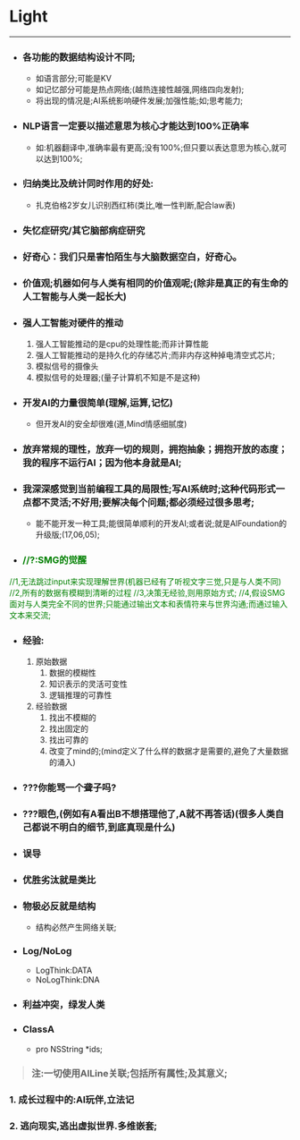 # Light
***

- ### 各功能的数据结构设计不同;
	- 如语言部分;可能是KV
	- 如记忆部分可能是热点网络;(越热连接性越强,网络四向发射);
	- 将出现的情况是;AI系统影响硬件发展;加强性能;如;思考能力;

- ### NLP语言一定要以描述意思为核心才能达到100%正确率
	- 如:机器翻译中,准确率最有更高;没有100%;但只要以表达意思为核心,就可以达到100%;


- ### 归纳类比及统计同时作用的好处:
	- 扎克伯格2岁女儿识别西红柿(类比,唯一性判断,配合law表)


- ### 失忆症研究/其它脑部病症研究
- ### 好奇心：我们只是害怕陌生与大脑数据空白，好奇心。
- ### 价值观;机器如何与人类有相同的价值观呢;(除非是真正的有生命的人工智能与人类一起长大)

- ### 强人工智能对硬件的推动
	1. 强人工智能推动的是cpu的处理性能;而非计算性能
	2. 强人工智能推动的是持久化的存储芯片;而非内存这种掉电清空式芯片;
	3. 模拟信号的摄像头
	4. 模拟信号的处理器;(量子计算机不知是不是这种)


- ### 开发AI的力量很简单(理解,运算,记忆)
	- 但开发AI的安全却很难(道,Mind情感细腻度)


- ### 放弃常规的理性，放弃一切的规则，拥抱抽象；拥抱开放的态度；我的程序不运行AI；因为他本身就是AI;
- ### 我深深感觉到当前编程工具的局限性;写AI系统时;这种代码形式一点都不灵活;不好用;要解决每个问题;都必须经过很多思考;
	- 能不能开发一种工具;能很简单顺利的开发AI;或者说;就是AIFoundation的升级版;(17,06,05);

- ### <font color="green">//?:SMG的觉醒
//1,无法跳过input来实现理解世界(机器已经有了听视文字三觉,只是与人类不同)
//2,所有的数据有模糊到清晰的过程
//3,决策无经验,则用原始方式;
//4,假设SMG面对与人类完全不同的世界;只能通过输出文本和表情符来与世界沟通;而通过输入文本来交流;
</font>

- ### 经验:
	1. 原始数据
		1. 数据的模糊性
		2. 知识表示的灵活可变性
		3. 逻辑推理的可靠性
	2. 经验数据
		1. 找出不模糊的
		2. 找出固定的
		3. 找出可靠的
		4. 改变了mind的;(mind定义了什么样的数据才是需要的,避免了大量数据的涌入)

- ### ???你能骂一个聋子吗?
- ### ???眼色,(例如有A看出B不想搭理他了,A就不再答话)(很多人类自己都说不明白的细节,到底真现是什么)



- ### 误导


- ### 优胜劣汰就是类比
- ### 物极必反就是结构
	- 结构必然产生网络关联;


- ### Log/NoLog
	- LogThink:DATA
	- NoLogThink:DNA



- ### 利益冲突，绿发人类





- ### ClassA
	- pro NSString *ids;


> ### 注:一切使用AILine关联;包括所有属性;及其意义;

### 1. 成长过程中的:AI玩伴,立法记
### 2. 逃向现实,逃出虚拟世界.多维嵌套;
